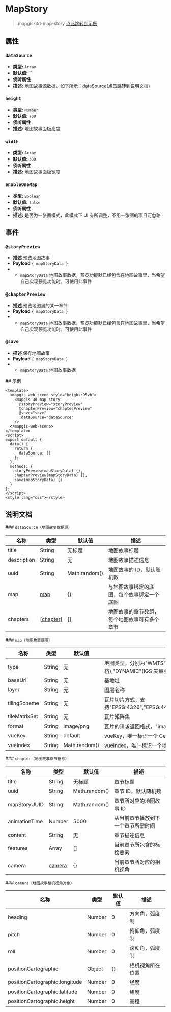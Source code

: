 # MapStory

> mapgis-3d-map-story
> [点此跳转到示例](#example)

## 属性

### `dataSource`

- **类型:** `Array`
- **默认值:** ``
- **侦听属性**
- **描述:** 地图故事源数据，如下所示：[dataSource(点击跳转到说明文档)](#dataSource)

### `height`

- **类型:** `Number`
- **默认值:** `700`
- **侦听属性**
- **描述:** 地图故事面板高度

### `width`

- **类型:** `Array`
- **默认值:** `300`
- **侦听属性**
- **描述:** 地图故事面板宽度

### `enableOneMap`

- **类型:** `Boolean`
- **默认值:** `false`
- **侦听属性**
- **描述:** 是否为一张图模式，此模式下 UI 有所调整，不用一张图的项目可忽略

## 事件

### `@storyPreview`

- **描述** 预览地图故事
- **Payload** `{ mapStoryData }`
- - `mapStoryData` 地图故事数据，预览功能默已经包含在地图故事里，当希望自己实现预览功能时，可使用此事件

### `@chapterPreview`

- **描述** 预览地图里的某一章节
- **Payload** `{ mapStoryData }`
- - `mapStoryData` 地图故事数据，预览功能默已经包含在地图故事里，当希望自己实现预览功能时，可使用此事件

### `@save`

- **描述** 保存地图故事
- **Payload** `{ mapStoryData }`
- - `mapStoryData` 地图故事数据

<span id="example">## 示例</span>

```vue
<template>
  <mapgis-web-scene style="height:95vh">
    <mapgis-3d-map-story
      @storyPreview="storyPreview"
      @chapterPreview="chapterPreview"
      @save="save"
      :dataSource="dataSource"
    />
  </mapgis-web-scene>
</template>
<script>
export default {
  data() {
    return {
      dataSource: []
    };
  },
  methods: {
    storyPreview(mapStoryData) {},
    chapterPreview(mapStoryData) {},
    save(mapStoryData) {}
  }
};
</script>
<style lang="css"></style>
```

## 说明文档

<span id="dataSource">### `dataSource（地图故事数据源）`</span>

| 名称        | 类型                  | 默认值        | 描述                                         |
| ----------- | --------------------- | ------------- | -------------------------------------------- |
| title       | String                | 无标题        | 地图故事标题                                 |
| description | String                | 无            | 地图故事描述信息                             |
| uuid        | String                | Math.random() | 地图故事的 ID，默认随机数                    |
| map         | [map](#map)           | {}            | 与地图故事绑定的底图，每个故事绑定一个底图   |
| chapters    | [[chapter]](#chapter) | []            | 地图故事的章节数组，每个地图故事可有多个章节 |

<span id="map">### `map（地图故事底图）`</span>

| 名称          | 类型   | 默认值        | 描述                                                                                                              |
| ------------- | ------ | ------------- | ----------------------------------------------------------------------------------------------------------------- |
| type          | String | 无            | 地图类型，分别为"WMTS","WMS","TILE"(IGS 瓦片),"DOC"(IGS 地图文档),"DYNAMIC"(IGS 矢量图层),"GeoJSON"(GeoJSON 数据) |
| baseUrl       | String | 无            | 基地址                                                                                                            |
| layer         | String | 无            | 图层名称                                                                                                          |
| tilingScheme  | String | 无            | 瓦片切片方式，支持"EPSG:4326","EPSG:4490","EPSG:4610","EPSG:4214","EPSG:3857"                                     |
| tileMatrixSet | String | 无            | 瓦片矩阵集                                                                                                        |
| format        | String | image/png     | 瓦片的请求返回格式，"image/png","tiles"等                                                                         |
| vueKey        | String | default       | vueKey，唯一标识一个 Cesium 球体，分屏时使用                                                                      |
| vueIndex      | String | Math.random() | vueIndex，唯一标识一个地图图层                                                                                    |

<span id="chapter">### `chapter（地图故事章节信息）`</span>

| 名称          | 类型              | 默认值        | 描述                               |
| ------------- | ----------------- | ------------- | ---------------------------------- |
| title         | String            | 无标题        | 章节标题                           |
| uuid          | String            | Math.random() | 章节 ID，默认随机数                |
| mapStoryUUID  | String            | Math.random() | 章节所对应的地图故事 ID            |
| animationTime | Number            | 5000          | 从当前章节播放到下一个章节所需时间 |
| content       | String            | 无            | 章节描述信息                       |
| features      | Array             | []            | 当前章节所包含的标绘要素           |
| camera        | [camera](#camera) | {}            | 当前章节所对应的相机视角           |

<span id="camera">### `camera（地图故事相机视角对象）`</span>

| 名称                           | 类型   | 默认值 | 描述             |
| ------------------------------ | ------ | ------ | ---------------- |
| heading                        | Number | 0      | 方向角，弧度制   |
| pitch                          | Number | 0      | 俯仰角，弧度制   |
| roll                           | Number | 0      | 滚动角，弧度制   |
| positionCartographic           | Object | {}     | 相机视角所在位置 |
| positionCartographic.longitude | Number | 0      | 经度             |
| positionCartographic.latitude  | Number | 0      | 纬度             |
| positionCartographic.height    | Number | 0      | 高程             |
